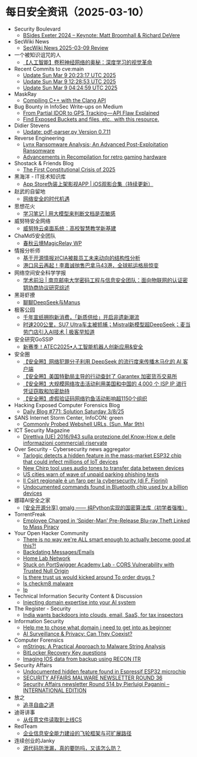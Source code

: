 # 每日安全资讯（2025-03-10）

- Security Boulevard
  - [BSides Exeter 2024 – Keynote: Matt Broomhall & Richard DeVere](https://securityboulevard.com/2025/03/bsides-exeter-2024-keynote-matt-broomhall-richard-devere/?utm_source=rss&utm_medium=rss&utm_campaign=bsides-exeter-2024-keynote-matt-broomhall-richard-devere)
- SecWiki News
  - [SecWiki News 2025-03-09 Review](http://www.sec-wiki.com/?2025-03-09)
- 一个被知识诅咒的人
  - [【人工智能】卷积神经网络的奥秘：深度学习的视觉革命](https://blog.csdn.net/nokiaguy/article/details/146133669)
- Recent Commits to cve:main
  - [Update Sun Mar  9 20:23:17 UTC 2025](https://github.com/trickest/cve/commit/86578953d2a536ad47b50184acc1da1c856907e0)
  - [Update Sun Mar  9 12:28:53 UTC 2025](https://github.com/trickest/cve/commit/c4cf27a7b529430e1dbea0bd315e9a95f93ae8df)
  - [Update Sun Mar  9 04:24:59 UTC 2025](https://github.com/trickest/cve/commit/e0c71cdcd7fa99ae41ddcd75f9b56d72a1279fb8)
- MaskRay
  - [Compiling C++ with the Clang API](https://maskray.me/blog/2025-03-09-compiling-c++-with-clang-api)
- Bug Bounty in InfoSec Write-ups on Medium
  - [From Partial IDOR to GPS Tracking — API Flaw Explained](https://infosecwriteups.com/from-partial-idor-to-gps-tracking-api-flaw-explained-5eebab2af32a?source=rss----7b722bfd1b8d--bug_bounty)
  - [Find Exposed Buckets and files, etc., with this resource.](https://infosecwriteups.com/find-exposed-buckets-and-files-etc-with-this-resource-115f8865015b?source=rss----7b722bfd1b8d--bug_bounty)
- Didier Stevens
  - [Update: pdf-parser.py Version 0.7.11](https://blog.didierstevens.com/2025/03/09/update-pdf-parser-py-version-0-7-11/)
- Reverse Engineering
  - [Lynx Ransomware Analysis; An Advanced Post-Exploitation Ransomware](https://www.reddit.com/r/ReverseEngineering/comments/1j7bi8m/lynx_ransomware_analysis_an_advanced/)
  - [Advancements in Recompilation for retro gaming hardware](https://www.reddit.com/r/ReverseEngineering/comments/1j7hn52/advancements_in_recompilation_for_retro_gaming/)
- Shostack & Friends Blog
  - [The First Constitutional Crisis of 2025](https://shostack.org/blog/the-first-constitutional-crisis-of-2025/)
- 黑海洋 - IT技术知识库
  - [App Store伪装上架影视APP | iOS观影合集（持续更新）](https://blog.upx8.com/2624)
- 赵武的自留地
  - [网络安全的时代机遇](https://mp.weixin.qq.com/s?__biz=MjM5NDQ5NjM5NQ==&mid=2651626412&idx=1&sn=b17175f987a6338c9d1d242747d536fa&chksm=bd7ed1488a09585e272d9d65d52be572075057c236793e75df3e88ce290afc12af0be940326e&scene=58&subscene=0#rd)
- 思想花火
  - [学习笔记 | 用大模型来判断文档是否敏感](https://mp.weixin.qq.com/s?__biz=MjM5Mjc0MDU1MQ==&mid=2452314009&idx=1&sn=ddf784856a4d19c4ef05b503b8a10ea2&chksm=b17e52318609db27a66f60e9d5fc2c785487a213721754c333ee529a31d81bfa0c65c65acb4e&scene=58&subscene=0#rd)
- 威努特安全网络
  - [威努特云桌面系统：高校智慧教学新基建](https://mp.weixin.qq.com/s?__biz=MzAwNTgyODU3NQ==&mid=2651131535&idx=1&sn=2db6119ebcb09a2ddc0d204ea9d5d5e6&chksm=80e7143fb7909d291ca959873da19925e06bd34f825a6ad9702b75f0ae42b972761e34ab3c78&scene=58&subscene=0#rd)
- ChaMd5安全团队
  - [春秋云境MagicRelay WP](https://mp.weixin.qq.com/s?__biz=MzIzMTc1MjExOQ==&mid=2247512195&idx=1&sn=f52cef985acd854bf996bd8e126d188a&chksm=e89d985bdfea114dcc8305500b0db71a8b4710f51185535ee85f77b761635e87951db945fbee&scene=58&subscene=0#rd)
- 情报分析师
  - [基于开源情报对CIA被裁员工未来动向的结构性分析](https://mp.weixin.qq.com/s?__biz=MzA3Mjc1MTkwOA==&mid=2650560197&idx=1&sn=b5febbeca831f6a03183510614d3dde4&chksm=8711788eb066f1981909ee515912f4d9fad763b48d09933622b08a474fae38ba222edf6beb4f&scene=58&subscene=0#rd)
  - [港口风云再起！李嘉诚抛售巴拿马43港，全球航运格局惊变](https://mp.weixin.qq.com/s?__biz=MzA3Mjc1MTkwOA==&mid=2650560197&idx=2&sn=fe2d24dbefddf95b3853a49832b59183&chksm=8711788eb066f198d6d83e4d97242dd414e31ee87c6d6e7c84fd9b933c0c31639efeea677c86&scene=58&subscene=0#rd)
- 网络空间安全科学学报
  - [学术前沿 | 南京邮电大学密码工程与信息安全团队：面向物联网的认证密钥协商协议研究综述](https://mp.weixin.qq.com/s?__biz=MzI0NjU2NDMwNQ==&mid=2247505185&idx=1&sn=4205600c4663d911fd94aff8413eb3aa&chksm=e9bfc19fdec84889c0fc3a923d5a1be9806426ab72785c0152d8a144af59182826c3304f4800&scene=58&subscene=0#rd)
- 黑哥虾撩
  - [聊聊DeepSeek与Manus](https://mp.weixin.qq.com/s?__biz=Mzg5OTU1NTEwMg==&mid=2247484341&idx=1&sn=f0ad7a6418e6bea0557838f791c88562&chksm=c050c9c4f72740d209a43ae4a6da10290a622dfebd0773f1b1c6040e3adf9f5b2adea11c88aa&scene=58&subscene=0#rd)
- 极客公园
  - [千年宣纸拥抱新消费，「新质供给」开启非遗新潮流](https://mp.weixin.qq.com/s?__biz=MTMwNDMwODQ0MQ==&mid=2653075235&idx=1&sn=0b1fbba014577e4595f5861198f8cad4&chksm=7e57ca95492043836eb45531dc15188990be7d82a69f3263238e74c67ac9d96c2fc07a24bd46&scene=58&subscene=0#rd)
  - [时速200公里，SU7 Ultra车主被抓捕；Mistral新模型超DeepSeek；麦当劳门店引入AI技术 | 极客早知道](https://mp.weixin.qq.com/s?__biz=MTMwNDMwODQ0MQ==&mid=2653075234&idx=1&sn=641e2bf8746467f32b6b14062c065613&chksm=7e57ca944920438289eb8607f2bbbe270738a19ac1d9fffcc0aa33137f4f56a411f12dd4de26&scene=58&subscene=0#rd)
- 安全研究GoSSIP
  - [新赛季！ATEC2025•人工智能机器人创新应用&安全](https://mp.weixin.qq.com/s?__biz=Mzg5ODUxMzg0Ng==&mid=2247499884&idx=1&sn=6c432082919bd9c44b86380ae61d71aa&chksm=c063eeb5f71467a38770892f49998041a3c820795d161fb295bd4eae9787b976f6a7db31341f&scene=58&subscene=0#rd)
- 安全圈
  - [【安全圈】网络犯罪分子利用 DeepSeek 的流行度来传播木马化的 AI 客户端](https://mp.weixin.qq.com/s?__biz=MzIzMzE4NDU1OQ==&mid=2652068401&idx=1&sn=5600b75d725f6e90a4cbfddf6a7e10cc&chksm=f36e7671c419ff6779a718675ee5db31a65917f5d45ef1371139735e72117e0c2ca89cc281ea&scene=58&subscene=0#rd)
  - [【安全圈】美国特勤局主导的行动查封了 Garantex 加密货币交易所](https://mp.weixin.qq.com/s?__biz=MzIzMzE4NDU1OQ==&mid=2652068401&idx=2&sn=aa8cff3d814795a2126e35071802a530&chksm=f36e7671c419ff673f0f7813cd6df5cff808c44065636aef2e7370468a76227b047b2ab6a2e5&scene=58&subscene=0#rd)
  - [【安全圈】大规模网络攻击活动利用美国和中国的 4,000 个 ISP IP 进行凭证窃取和加密劫持](https://mp.weixin.qq.com/s?__biz=MzIzMzE4NDU1OQ==&mid=2652068401&idx=3&sn=5837f215d68ad78ddef593cdc7f26b35&chksm=f36e7671c419ff676cd7457746807b2ac3cde784ea64ea86d29410d9969fbbe9286cd27ed532&scene=58&subscene=0#rd)
  - [【安全圈】虚假验证码网络钓鱼活动影响超1150个组织](https://mp.weixin.qq.com/s?__biz=MzIzMzE4NDU1OQ==&mid=2652068401&idx=4&sn=65d9fb1f0ec0515e698cff3981995b80&chksm=f36e7671c419ff670961bd9cac8660f2d994cd917170374c8d7f801bc65f5228e8a7257668c7&scene=58&subscene=0#rd)
- Hacking Exposed Computer Forensics Blog
  - [Daily Blog #771: Solution Saturday 3/8/25](https://www.hecfblog.com/2025/03/daily-blog-771-solution-saturday-3825.html)
- SANS Internet Storm Center, InfoCON: green
  - [Commonly Probed Webshell URLs, (Sun, Mar 9th)](https://isc.sans.edu/diary/rss/31748)
- ICT Security Magazine
  - [Direttiva (UE) 2016/943 sulla protezione del Know-How e delle informazioni commerciali riservate](https://www.ictsecuritymagazine.com/articoli/direttiva-ue-2016-943/)
- Over Security - Cybersecurity news aggregator
  - [Tarlogic detects a hidden feature in the mass-market ESP32 chip that could infect millions of IoT devices](https://www.tarlogic.com/news/backdoor-esp32-chip-infect-ot-devices/)
  - [New Chirp tool uses audio tones to transfer data between devices](https://www.bleepingcomputer.com/news/software/new-chirp-tool-uses-audio-tones-to-transfer-data-between-devices/)
  - [US cities warn of wave of unpaid parking phishing texts](https://www.bleepingcomputer.com/news/security/us-cities-warn-of-wave-of-unpaid-parking-phishing-texts/)
  - [Il Csirt regionale è un faro per la cybersecurity (di F. Fiorini)](https://www.huffingtonpost.it/blog/2025/03/03/news/limportanza_del_csirt_regionale_un_faro_nella_cybersecurity-18570362/)
  - [Undocumented commands found in Bluetooth chip used by a billion devices](https://www.bleepingcomputer.com/news/security/undocumented-commands-found-in-bluetooth-chip-used-by-a-billion-devices/)
- 娜璋AI安全之家
  - [[安全开源分享] gmalg —— 纯Python实现的国密算法库（初学者强推）](https://mp.weixin.qq.com/s?__biz=Mzg5MTM5ODU2Mg==&mid=2247501626&idx=1&sn=a260b0a2dfdcdf6f06b54c00f26c05b8&chksm=cfcf77f7f8b8fee131289fa43978e0f6a384aebfb90dbc59d133dbfa7c63019a3248615edb7e&scene=58&subscene=0#rd)
- TorrentFreak
  - [Employee Charged in ‘Spider-Man’ Pre-Release Blu-ray Theft Linked to Mass Piracy](https://torrentfreak.com/employee-charged-in-spider-man-pre-release-blu-ray-theft-linked-to-mass-piracy-250309/)
- Your Open Hacker Community
  - [There is no way we're ALL smart enough to actually become good at this?!](https://www.reddit.com/r/HowToHack/comments/1j78ksq/there_is_no_way_were_all_smart_enough_to_actually/)
  - [Backdating Messages/Emails](https://www.reddit.com/r/HowToHack/comments/1j7l7zp/backdating_messagesemails/)
  - [Home Lab Network](https://www.reddit.com/r/HowToHack/comments/1j7h98u/home_lab_network/)
  - [Stuck on PortSwigger Academy Lab - CORS Vulnerability with Trusted Null Origin](https://www.reddit.com/r/HowToHack/comments/1j766ux/stuck_on_portswigger_academy_lab_cors/)
  - [Is there trust us would kicked around To order drugs ?](https://www.reddit.com/r/HowToHack/comments/1j7juxr/is_there_trust_us_would_kicked_around_to_order/)
  - [Is checkm8 malware](https://www.reddit.com/r/HowToHack/comments/1j6wbl7/is_checkm8_malware/)
  - [Ip](https://www.reddit.com/r/HowToHack/comments/1j6ygrv/ip/)
- Technical Information Security Content & Discussion
  - [Injecting domain expertise into your AI system](https://www.reddit.com/r/netsec/comments/1j76ap1/injecting_domain_expertise_into_your_ai_system/)
- The Register - Security
  - [India wants backdoors into clouds, email, SaaS, for tax inspectors](https://go.theregister.com/feed/www.theregister.com/2025/03/09/asia_tech_news_roundup/)
- Information Security
  - [Help me to chose what domain i need to get into as beginner](https://www.reddit.com/r/Information_Security/comments/1j78gku/help_me_to_chose_what_domain_i_need_to_get_into/)
  - [AI Surveillance & Privacy: Can They Coexist?](https://www.reddit.com/r/Information_Security/comments/1j70n67/ai_surveillance_privacy_can_they_coexist/)
- Computer Forensics
  - [mStrings: A Practical Approach to Malware String Analysis](https://www.reddit.com/r/computerforensics/comments/1j774u7/mstrings_a_practical_approach_to_malware_string/)
  - [BitLocker Recovery Key questions](https://www.reddit.com/r/computerforensics/comments/1j7i2an/bitlocker_recovery_key_questions/)
  - [Imaging IOS data from backup using RECON ITR](https://www.reddit.com/r/computerforensics/comments/1j76ktn/imaging_ios_data_from_backup_using_recon_itr/)
- Security Affairs
  - [Undocumented hidden feature found in Espressif ESP32 microchip](https://securityaffairs.com/175102/hacking/undocumented-hidden-feature-espressif-esp32-microchip.html)
  - [SECURITY AFFAIRS MALWARE NEWSLETTER ROUND 36](https://securityaffairs.com/175124/malware/security-affairs-malware-newsletter-round-36.html)
  - [Security Affairs newsletter Round 514 by Pierluigi Paganini – INTERNATIONAL EDITION](https://securityaffairs.com/175115/security/security-affairs-newsletter-round-514-by-pierluigi-paganini-international-edition.html)
- 放之
  - [追寻自由之道](https://mp.weixin.qq.com/s?__biz=Mzg3ODAzNjg5OA==&mid=2247485338&idx=1&sn=f69069d4fa3a70fed4244a82b599ba55&chksm=cf189557f86f1c4190c201b00e2a3e5afa12ff2d5068c91235dcefeb87d6510698e43f39e7a0&scene=58&subscene=0#rd)
- 迪哥讲事
  - [从任意文件读取到上线CS](https://mp.weixin.qq.com/s?__biz=MzIzMTIzNTM0MA==&mid=2247497255&idx=1&sn=8bd8f3ce8d9691a776c1effca4249371&chksm=e8a5fc44dfd275523300232ef6bc6b5bfff40139eaafc5fa5777ff2f7e7a1a1b28235ca49852&scene=58&subscene=0#rd)
- RedTeam
  - [企业信息安全能力建设的飞轮框架与可扩展路径](https://mp.weixin.qq.com/s?__biz=Mzg5NjAxNjc5OQ==&mid=2247484355&idx=1&sn=cc5e493d6ac795cdca090331836f1f7e&chksm=c006cb33f7714225b8a7baa22e35bd85795a57c7e931275015d9bba058f5f451aa1e45c2ee99&scene=58&subscene=0#rd)
- 连续创业的Janky
  - [源代码防泄漏，真的要防吗，又该怎么防？](https://mp.weixin.qq.com/s?__biz=Mzg2MTk4MDM1Mg==&mid=2247484972&idx=1&sn=54c4e633412400bee4990211fbf089e2&chksm=ce0f9583f9781c95cb4ca5a5d62f3bd6ca000d082c725a73e4b91a5634ed7c4aebce6f703808&scene=58&subscene=0#rd)

